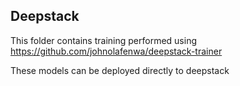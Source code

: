 ## Deepstack
This folder contains training performed using https://github.com/johnolafenwa/deepstack-trainer

These models can be deployed directly to deepstack